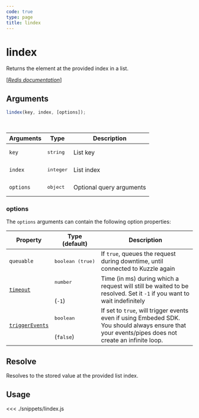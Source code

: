 ```yaml
---
code: true
type: page
title: lindex
---
```


# lindex

Returns the element at the provided index in a list.

[[_Redis documentation_]](https://redis.io/commands/lindex)

## Arguments

```js
lindex(key, index, [options]);
```

<br/>

| Arguments | Type               | Description              |
| --------- | ------------------ | ------------------------ |
| `key`     | <pre>string</pre>  | List key                 |
| `index`   | <pre>integer</pre> | List index               |
| `options` | <pre>object</pre>  | Optional query arguments |

### options

The `options` arguments can contain the following option properties:

| Property   | Type (default)            | Description                                                                  |
| ---------- | ------------------------- | ---------------------------------------------------------------------------- |
| `queuable` | <pre>boolean (true)</pre> | If `true`, queues the request during downtime, until connected to Kuzzle again |
| [`timeout`](/sdk/7/core-classes/kuzzle/query#timeout)         | <pre>number</pre><br/>(`-1`)     | Time (in ms) during which a request will still be waited to be resolved. Set it `-1` if you want to wait indefinitely |
| [`triggerEvents`](/sdk/7/core-classes/kuzzle/query#triggerEvents)  | <pre>boolean</pre> <br/>(`false`)| If set to `true`, will trigger events even if using Embeded SDK. You should always ensure that your events/pipes does not create an infinite loop. <SinceBadge version="Kuzzle 2.31.0"/> |

## Resolve

Resolves to the stored value at the provided list index.

## Usage

<<< ./snippets/lindex.js
